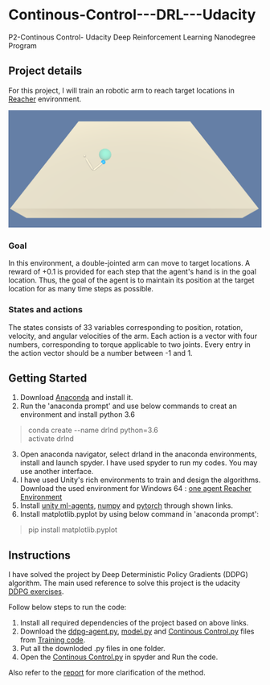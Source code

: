 # Continous-Control---DRL---Udacity
P2-Continous Control- Udacity Deep Reinforcement Learning Nanodegree Program


## Project details
For this project, I will train an robotic arm to reach target locations in [Reacher](https://github.com/Unity-Technologies/ml-agents/blob/master/docs/Learning-Environment-Examples.md#reacher) environment. 

<img src=https://github.com/HadisAB/Continous-Control---DRL---Udacity/blob/master/images/example_env.png />


### Goal
In this environment, a double-jointed arm can move to target locations. A reward of +0.1 is provided for each step that the agent's hand is in the goal location. Thus, the goal of the agent is to maintain its position at the target location for as many time steps as possible.


### States and actions
The states consists of 33 variables corresponding to position, rotation, velocity, and angular velocities of the arm. Each action is a vector with four numbers, corresponding to torque applicable to two joints. Every entry in the action vector should be a number between -1 and 1.

## Getting Started

1. Download [Anaconda](https://www.anaconda.com/distribution/) and install it.
2. Run the 'anaconda prompt' and use below commands to creat an environment and install python 3.6
> conda create --name drlnd python=3.6 <br/>
> activate drlnd 
3. Open anaconda navigator, select drland in the anaconda environments, install and launch spyder. I have used spyder to run my codes. You may use another interface. 
4. I have used Unity's rich environments to train and design the algorithms.<br/>
Download the used environment for Windows 64 :
[one agent Reacher Environment](https://s3-us-west-1.amazonaws.com/udacity-drlnd/P2/Reacher/one_agent/Reacher_Windows_x86_64.zip)<br/>
5. Install [unity ml-agents](https://github.com/Unity-Technologies/ml-agents/blob/master/docs/Installation.md), [numpy](https://numpy.org/) and [pytorch](https://pytorch.org/) through shown links.
6. Install matplotlib.pyplot by using below command in 'anaconda prompt':<br/>
> pip install matplotlib.pyplot



## Instructions
I have solved the project by Deep Deterministic Policy Gradients (DDPG) algorithm. The main used reference to solve this project is the udacity [DDPG exercises](https://github.com/udacity/deep-reinforcement-learning/tree/master/ddpg-pendulum). <br/>

Follow below steps to run the code:
1. Install all required dependencies of the project based on above links.
2. Download the [ddpg-agent.py](https://github.com/HadisAB/Continous-Control---DRL---Udacity/blob/master/Training%20Code/ddpg_agent.py), [model.py](https://github.com/HadisAB/Continous-Control---DRL---Udacity/blob/master/Training%20Code/model.py) and [Continous Control.py](https://github.com/HadisAB/Continous-Control---DRL---Udacity/blob/master/Training%20Code/Continuous%20Control.py) files from [Training code](https://github.com/HadisAB/Continous-Control---DRL---Udacity/tree/master/Training%20Code).
3. Put all the downloded .py files in one folder.
4. Open the [Continous Control.py](https://github.com/HadisAB/Continous-Control---DRL---Udacity/blob/master/Training%20Code/Continuous%20Control.py) in spyder and Run the code.


Also refer to the [report](https://github.com/HadisAB/Continous-Control---DRL---Udacity/blob/master/Report.md) for more clarification of the method. 


